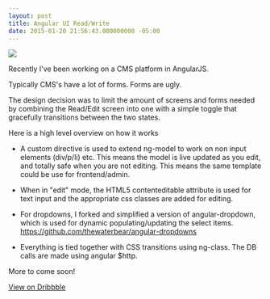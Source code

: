 ```yaml
---
layout: post
title: Angular UI Read/Write
date: 2015-01-20 21:56:43.000000000 -05:00
---
```

![](http://s3.amazonaws.com/waterbear/portfolio/ghost/images/2015/Jan/angularShare.gif)


Recently I've been working on a CMS platform in AngularJS.

Typically CMS's have a lot of forms. Forms are ugly.

The design decision was to limit the amount of screens and forms needed by combining the Read/Edit screen into one with a simple toggle that gracefully transitions between the two states.

Here is a high level overview on how it works

* A custom directive is used to extend ng-model to work on non input elements (div/p/li) etc. This means the model is live updated as you edit, and totally safe when you are not editing. This means the same template could be use for frontend/admin.

* When in "edit" mode, the HTML5 contenteditable attribute is used for text input and the appropriate css classes are added for editing.

* For dropdowns, I forked and simplified a version of angular-dropdown, which is used for dynamic populating/updating the select items. <https://github.com/thewaterbear/angular-dropdowns>

* Everything is tied together with CSS transitions using ng-class. The DB calls are made using angular $http.


More to come soon!

[View on Dribbble](https://dribbble.com/shots/1891587-Angular-CMS)
